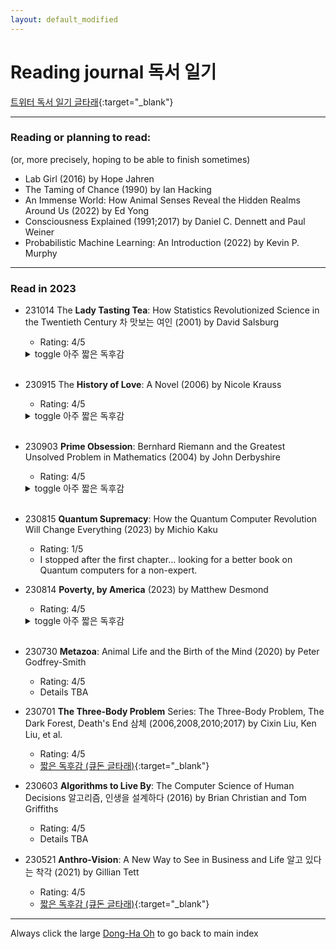 ```yaml
---
layout: default_modified
---
```


# Reading journal 독서 일기

[트위터 독서 일기 글타래](https://twitter.com/inspirace/status/1657732994403016705){:target="_blank"}

___
### Reading or planning to read:
(or, more precisely, hoping to be able to finish sometimes)
- Lab Girl (2016) by Hope Jahren
- The Taming of Chance (1990) by Ian Hacking
- An Immense World: How Animal Senses Reveal the Hidden Realms Around Us (2022) by Ed Yong
- Consciousness Explained (1991;2017) by Daniel C. Dennett and Paul Weiner
- Probabilistic Machine Learning: An Introduction (2022) by Kevin P. Murphy

___
### Read in 2023

- 231014 The **Lady Tasting Tea**: How Statistics Revolutionized Science in the Twentieth Century 차 맛보는 여인 (2001) by David Salsburg
  - Rating: 4/5
  <details markdown=1><summary markdown="span"> toggle 아주 짧은 독후감 </summary>
  - "통계학과 추천 도서" 라는 말이 딱 맞다고 생각한다. 2008년 처음 샀을 때는 잘 읽히지 않았는데, 이후 연구/공부/일 하다가 통계 때문에 고민해 본 경험 때문인지 이번에는 즐겁게 읽었다.
  - 2008년에 이걸 다 읽고 새길 여력/능력이 되었다면, 이후 연구 생활 좀 더 세련되게, 또 주어진 방법론 따라가기보다 때때로 문제에 직접 대들려고 좀 더 발버둥칠 수 있지 않았을까 (아님 ㅎㅎ).
  - 확률/통계학 발전에 족적을 남긴 등장 인물들이 7, 80대 노년까지 왕성한 활동을 해서, 저자가 직접 만나본 경험과 인상을 적어놓은 부분이 자주 있다. 어떻게 하면 저렇게 나이들 수 있을까.
  - 마지막 챕터와 그 외 몇몇 챕터들은 몇 년 후 다시 읽어보고 싶다.  했던 이야기 반복 간혹 있고, 수학적인 디테일을 너무 철저히 배재한 점은 아쉽다.
  - 이후 아내에게 사회학에서 쓰이는 방법론들 이야기를 조금 듣고, 더 본격적인 통계 교과서 (Murphy) 를 추천 받았다. 
  </details><br>

- 230915 The **History of Love**: A Novel (2006) by Nicole Krauss
  - Rating: 4/5
  <details markdown=1><summary markdown="span"> toggle 아주 짧은 독후감 </summary>
  - 첫장 독거노인 두 명 살아가는 (?) 모습이 너무 강렬해서 읽기 시작했는데, 이후로는 그럭저럭... 
  - And yet, 트위터 둠스크롤링하며 시간 보내는 것보다 훨씬 즐거운 책 읽기였고, 마지막은 다시 강렬했다.   
  </details><br>

- 230903 **Prime Obsession**: Bernhard Riemann and the Greatest Unsolved Problem in Mathematics (2004) by John Derbyshire
  - Rating: 4/5
  <details markdown=1><summary markdown="span"> toggle 아주 짧은 독후감 </summary>
  - 아니 이게 여기서 왜 나와? 아 이게 이렇게 연결되네? 이런 반전과 즐거움이 가득한 책. [3Blue1Brown](https://www.youtube.com/results?search_query=zeta+3blue1brown){:target="_blank"} 등 다른 매체들 도움을 받아가며 나중에 한번 더 읽고 싶다. 특히 소수의 특성 연구에서 연산자 이론 operator theory 등을 거쳐 양자 역학으로 이어지는 (이어지나?) 설명이 조금 더 자세하게 있으면 매우 재미있을 듯.
  - 유일한 단점은 수학 공식, 변수, 함수 등이 킨들에서 매끄럽게 보이지 않는 점 - 종이책도 살까?
  - 저자가 이 책 출간 10년 쯤 후에 인종차별 발언을 해서 직장에서 잘렸고, 비슷한 느낌의 정치 책도 한 권 쓴 것을 발견하고 깜짝 놀랐다. 동명이인인 줄 알았는데... 책에서 저자 정치 성향은 그다지 드러나지 않는데, 간혹 수학자들의 삶과 역사를 다룰 때 왜 꼭 이 이야기를 하나 싶었던 부분들이 (나중에 생각해보니) 몇 군데 있다.   
  </details><br>
   
- 230815 **Quantum Supremacy**: How the Quantum Computer Revolution Will Change Everything (2023) by Michio Kaku
  - Rating: 1/5
  - I stopped after the first chapter... looking for a better book on Quantum computers for a non-expert.

- 230814 **Poverty, by America** (2023) by Matthew Desmond
  - Rating: 4/5
  <details markdown=1><summary markdown="span"> toggle 아주 짧은 독후감 </summary>
  - 미국에서 빈부 격차는 다른 나라들에서 흔히 벌어지는 일들에 인종 분리/차별의 역사가 더해져 더 복잡하다.
  - 흔히 가난을 게으름, 낭비 등 개인적인 특성과 연관시켜 비난하고 멸시하지만, 저자는, 하루 16시간씩 건강을 망치며 일해도 가난에서 벗어날 수 없는 사례들을 포함한 여러 통계와 연구 결과들을 들며, 가난이 '만들어진' 현상임을 역설한다. 특히 가난할수록 높은 이자와 연체료를 강제하는 금융 시스템 (e.g., 'payday-loan'), 복지 혜택 심사를 '도와주는' 변호사들 등 가난을 이용하는 '산업'들, 가난하게 사는 것이 더 비용이 많이 드는 모순, 등은 충격적이었다.
  - 흔히 부자들 상위 1%, 10% 를 만악의 근원처럼 말하지만, 실은 더 많은, 예를 들어 은퇴 자금을 주식/자본 (e.g., 401K) 또는 부동산 시장에 의존하는 '평범한' 미국인들도 구조적 가난을 고착시키고 이용하는 공범이라는 지적, 급여가 생활 임금 수준으로 올라가는 것만으로 가난한 사람들의 우울증, 약물중독, 기타 건강 문제들이 개선되더라는 연구 등등. 
  - 문제 제기는 강렬했지만 해결책은 역시 어려운 일. 다만 미국 후버 정권 때 지금처럼 정치가 양극화되고 엉망이었는데도, Social Security 등 오래 살아남고 대중에게 인기 있어 아무도 함부로 못 건드리는 사회 보장 제도들이 법제화 되었음을 지적하며 희망을 잃지 않을 것을 강조한 점은 좋았다. 이 시기 미국 정치, 사회사와 사회 보장 제도들에 대해 더 읽어보고 싶다. 문제 제기도 해결책도 철저하게 미국 내에 국한된 점은 (큰) 한계. 
  </details><br>

- 230730 **Metazoa**: Animal Life and the Birth of the Mind (2020) by Peter Godfrey-Smith
  - Rating: 4/5
  - Details TBA

- 230701 **The Three-Body Problem** Series: The Three-Body Problem, The Dark Forest, Death's End 삼체 (2006,2008,2010;2017) by Cixin Liu, Ken Liu, et al.
  - Rating: 4/5
  - [짧은 독후감 (큐돈 글타래)](https://qdon.space/@inspirace/110642611954209960){:target="_blank"} 

- 230603 **Algorithms to Live By**: The Computer Science of Human Decisions 알고리즘, 인생을 설계하다 (2016) by Brian Christian and Tom Griffiths
  - Rating: 4/5
  - Details TBA

- 230521 **Anthro-Vision**: A New Way to See in Business and Life 알고 있다는 착각 (2021) by Gillian Tett
  - Rating: 4/5
  - [짧은 독후감 (큐돈 글타래)](https://qdon.space/@inspirace/110406545430732771){:target="_blank"} 

___
Always click the large [Dong-Ha Oh](index.md) to go back to main index
